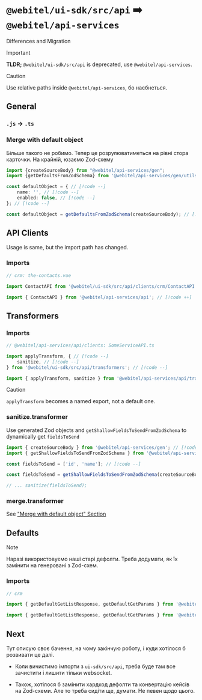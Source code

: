 # `@webitel/ui-sdk/src/api` ➡️ `@webitel/api-services`

Differences and Migration

>[!IMPORTANT]
> **TLDR;** `@webitel/ui-sdk/src/api` is deprecated, use `@webitel/api-services`.

>[!CAUTION]
> Use relative paths inside `@webitel/api-services`, бо наєбнеться.

## General

### `.js` -> `.ts`

### Merge with default object

Більше такого не робимо. 
Тепер це розрулюватиметься на рівні стора карточки. На крайній, юзаємо Zod-схему

```ts
import {createSourceBody} from "@webitel/api-services/gen";
import {getDefaultsFromZodSchema} from '@webitel/api-services/gen/utils';

const defaultObject = { // [!code --]
    name: '', // [!code --]
    enabled: false, // [!code --]
}; // [!code --]

const defaultObject = getDefaultsFromZodSchema(createSourceBody); // [!code ++]
```

## API Clients
Usage is same, but the import path has changed.

### Imports

```ts
// crm: the-contacts.vue

import ContactAPI from '@webitel/ui-sdk/src/api/clients/crm/ContactAPI'; // [!code --]

import { ContactAPI } from '@webitel/api-services/api'; // [!code ++]
```

## Transformers

### Imports

```ts
// @webitel/api-services/api/clients: SomeServiceAPI.ts

import applyTransform, { // [!code --]
    sanitize, // [!code --]
} from '@webitel/ui-sdk/src/api/transformers'; // [!code --]

import { applyTransform, sanitize } from '@webitel/api-services/api/transformers'; // [!code ++]
```

>[!CAUTION]
> `applyTransform` becomes a named export, not a default one.

### sanitize.transformer

Use generated Zod objects and `getShallowFieldsToSendFromZodSchema` to dynamically get `fieldsToSend`

```ts
import { createSourceBody } from '@webitel/api-services/gen'; // [!code highlight]
import { getShallowFieldsToSendFromZodSchema } from '@webitel/api-services/gen/utils'; // [!code highlight]

const fieldsToSend = ['id', 'name']; // [!code --]

const fieldsToSend = getShallowFieldsToSendFromZodSchema(createSourceBody); // [!code ++]

// ... sanitize(fieldsToSend);
```

### merge.transformer

See ["Merge with default object" Section](#merge-with-default-object)

## Defaults

>[!NOTE]
> Наразі використовуємо наші старі дефолти. Треба додумати, як їх замінити на генеровані з Zod-схем.

### Imports

```ts
// crm

import { getDefaultGetListResponse, getDefaultGetParams } from '@webitel/ui-sdk/src/api/defaults'; // [!code --]

import { getDefaultGetListResponse, getDefaultGetParams } from '@webitel/api-services/api/defaults'; // [!code ++]
```

## Next

Тут описую своє бачення, на чому закінчую роботу, і куди хотілося б розвивати це далі.

* Коли вичистимо імпорти з `ui-sdk/src/api`,
треба буде там все зачистити і лишити тільки websocket.


* Також, хотілося б замінити хардкод дефолти та конвертацію кейсів на Zod-схеми.
Але то треба сидіти ще, думати. Не певен щодо цього.
